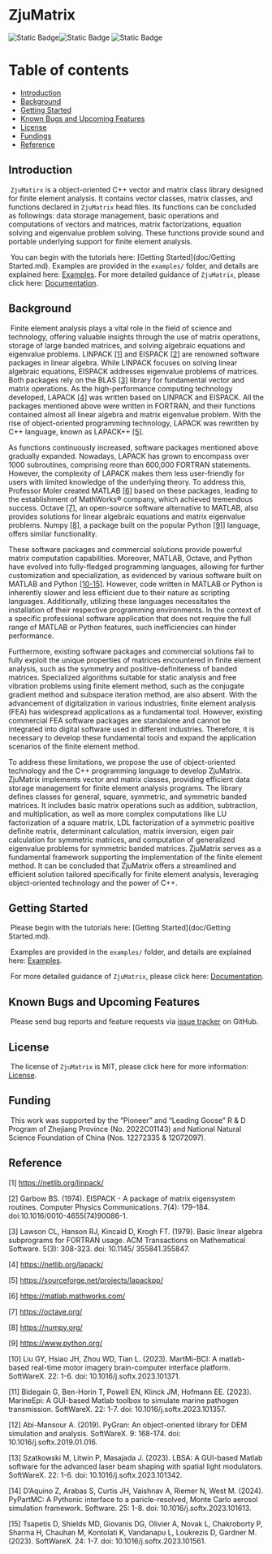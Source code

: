 # ZjuMatrix

![Static Badge](https://img.shields.io/badge/release-v1.0-blue)![Static Badge](https://img.shields.io/badge/License-MIT-blue) ![Static Badge](https://img.shields.io/badge/Documentation-Doxygen-blue)



# Table of contents

- [Introduction](#introduction)
- [Background](#background)
- [Getting Started](#getting-started)
- [Known Bugs and Upcoming Features](#known-bugs-and-upcoming-features)
- [License](#license)
- [Fundings](#funding)
- [Reference](#reference)



## Introduction

​        `ZjuMatirx` is a object-oriented C++ vector and matrix class  library designed for finite element analysis. It contains vector classes, matrix classes, and functions declared in `ZjuMatrix` head files. Its functions can be concluded as followings: data storage management, basic operations and computations of vectors and matrices, matrix factorizations, equation solving and eigenvalue problem solving. These functions provide sound and portable underlying support for finite element analysis. 

​        You can begin with the tutorials here: [Getting Started](doc/Getting Started.md). Examples are provided in the `examples/` folder, and details are explained here: [Examples](doc/Examples.md).  For more detailed guidance of `ZjuMatrix`, please click here:  [Documentation](doc/html/index.html). 



## Background

​        Finite element analysis plays a vital role in the field of science and technology, offering valuable insights through the use of matrix operations, storage of large banded matrices, and solving algebraic equations and eigenvalue problems. LINPACK [[1]](https://netlib.org/linpack/) and EISPACK [[2]](#https://doi.org/10.1016/0010-4655(74)90086-1) are renowned software packages in linear algebra. While LINPACK focuses on solving linear algebraic equations, EISPACK addresses eigenvalue problems of matrices. Both packages rely on the BLAS [[3]](#https://dl.acm.org/doi/10.1145/355841.355847) library for fundamental vector and matrix operations. As the high-performance computing technology developed, LAPACK [[4]](#https://netlib.org/lapack/)  was written based on LINPACK and EISPACK. All the packages mentioned above were written in FORTRAN, and their functions contained almost all linear algebra and matrix eigenvalue problem. With the rise of object-oriented programming technology, LAPACK was rewritten by C++ language, known as LAPACK++ [[5]](#https://sourceforge.net/projects/lapackpp/). 

As functions continuously increased, software packages mentioned above gradually expanded. Nowadays, LAPACK has grown to encompass over 1000 subroutines, comprising more than 600,000 FORTRAN statements. However, the complexity of LAPACK makes them less user-friendly for users with limited knowledge of the underlying theory. To address this, Professor Moler created MATLAB [[6]](#https://matlab.mathworks.com/) based on these packages, leading to the establishment of MathWorks® company, which achieved tremendous success. Octave [[7]](#https://octave.org/), an open-source software alternative to MATLAB, also provides solutions for linear algebraic equations and matrix eigenvalue problems. Numpy [[8]](#https://numpy.org/), a package built on the popular Python [[9]](#https://www.python.org/)] language, offers similar functionality.

These software packages and commercial solutions provide powerful matrix computation capabilities. Moreover, MATLAB, Octave, and Python have evolved into fully-fledged programming languages, allowing for further customization and specialization, as evidenced by various software built on MATLAB and Python [[10-15]](#reference). However, code written in MATLAB or Python is inherently slower and less efficient due to their nature as scripting languages. Additionally, utilizing these languages necessitates the installation of their respective programming environments. In the context of a specific professional software application that does not require the full range of MATLAB or Python features, such inefficiencies can hinder performance.

Furthermore, existing software packages and commercial solutions fail to fully exploit the unique properties of matrices encountered in finite element analysis, such as the symmetry and positive-definiteness of banded matrices. Specialized algorithms suitable for static analysis and free vibration problems using finite element method, such as the conjugate gradient method and subspace iteration method, are also absent. With the advancement of digitalization in various industries, finite element analysis (FEA) has widespread applications as a fundamental tool. However, existing commercial FEA software packages are standalone and cannot be integrated into digital software used in different industries. Therefore, it is necessary to develop these fundamental tools and expand the application scenarios of the finite element method. 

To address these limitations, we propose the use of object-oriented technology and the C++ programming language to develop ZjuMatrix. ZjuMatrix implements vector and matrix classes, providing efficient data storage management for finite element analysis programs. The library defines classes for general, square, symmetric, and symmetric banded matrices. It includes basic matrix operations such as addition, subtraction, and multiplication, as well as more complex computations like LU factorization of a square matrix, LDL factorization of a symmetric positive definite matrix, determinant calculation, matrix inversion, eigen pair calculation for symmetric matrices, and computation of generalized eigenvalue problems for symmetric banded matrices. ZjuMatrix serves as a fundamental framework supporting the implementation of the finite element method. It can be concluded that ZjuMatrix offers a streamlined and efficient solution tailored specifically for finite element analysis, leveraging object-oriented technology and the power of C++.



## Getting Started

​        Please begin with the tutorials here: [Getting Started](doc/Getting Started.md).

​        Examples are provided in the `examples/` folder, and details are explained here: [Examples](doc/Examples.md).

​        For more detailed guidance of `ZjuMatrix`, please click here:  [Documentation](doc/html/index.html). 



## Known Bugs and Upcoming Features

​        Please send bug reports and feature requests via [issue tracker]() on GitHub. 



## License

​        The license of `ZjuMatrix`  is MIT, please click here for more information: [License](LICENSE.md).



 ## Funding

​       This work was supported by the “Pioneer” and “Leading Goose” R & D Program of Zhejiang Province (No. 2022C01143) and National Natural Science Foundation of China (Nos. 12272335 & 12072097).



## Reference

[1]   https://netlib.org/linpack/

[2]   Garbow BS. (1974). EISPACK - A package of matrix eigensystem routines. Computer Physics Communications. 7(4): 179–184. doi:10.1016/0010-4655(74)90086-1.

[3]   Lawson CL, Hanson RJ, Kincaid D, Krogh FT. (1979). Basic linear algebra subprograms for FORTRAN usage. ACM Transactions on Mathematical Software. 5(3): 308-323. doi: 10.1145/ 355841.355847.

[4]   https://netlib.org/lapack/

[5]   https://sourceforge.net/projects/lapackpp/

[6]   https://matlab.mathworks.com/

[7]   https://octave.org/

[8]   https://numpy.org/

[9]   https://www.python.org/

[10]  Liu GY, Hsiao JH, Zhou WD, Tian L. (2023). MartMi-BCI: A matlab-based real-time motor imagery brain-computer interface platform. SoftWareX. 22: 1-6. doi: 10.1016/j.softx.2023.101371. 

[11]  Bidegain G, Ben-Horin T, Powell EN, Klinck JM, Hofmann EE. (2023). MarineEpi: A GUI-based Matlab toolbox to simulate marine pathogen transmission. SoftWareX. 22: 1-7. doi: 10.1016/j.softx.2023.101357. 

[12]  Abi-Mansour A. (2019). PyGran: An object-oriented library for DEM simulation and analysis. SoftWareX. 9: 168-174. doi: 10.1016/j.softx.2019.01.016. 

[13]  Szatkowski M, Litwin P, Masajada J. (2023). LBSA: A GUI-based Matlab software for the advanced laser beam shaping with spatial light modulators. SoftWareX. 22: 1-6. doi: 10.1016/j.softx.2023.101342. 

[14]  D’Aquino Z, Arabas S, Curtis JH, Vaishnav A, Riemer N, West M. (2024). PyPartMC: A Pythonic interface to a paricle-resolved, Monte Carlo aerosol simulation framework. Software. 25: 1-8. doi: 10.1016/j.softx.2023.101613. 

[15]  Tsapetis D, Shields MD, Giovanis DG, Olivier A, Novak L, Chakroborty P, Sharma H, Chauhan M, Kontolati K, Vandanapu L, Loukrezis D, Gardner M. (2023). SoftWareX. 24: 1-7. doi: 10.1016/j.softx.2023.101561. 